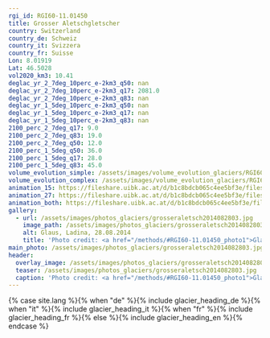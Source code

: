 ```yaml
---
rgi_id: RGI60-11.01450
title: Grosser Aletschgletscher
country: Switzerland
country_de: Schweiz
country_it: Svizzera
country_fr: Suisse
Lon: 8.01919
Lat: 46.5028
vol2020_km3: 10.41
deglac_yr_2_7deg_10perc_e-2km3_q50: nan
deglac_yr_2_7deg_10perc_e-2km3_q17: 2081.0
deglac_yr_2_7deg_10perc_e-2km3_q83: nan
deglac_yr_1_5deg_10perc_e-2km3_q50: nan
deglac_yr_1_5deg_10perc_e-2km3_q17: nan
deglac_yr_1_5deg_10perc_e-2km3_q83: nan
2100_perc_2_7deg_q17: 9.0
2100_perc_2_7deg_q83: 19.0
2100_perc_2_7deg_q50: 12.0
2100_perc_1_5deg_q50: 36.0
2100_perc_1_5deg_q17: 28.0
2100_perc_1_5deg_q83: 45.0
volume_evolution_simple: /assets/images/volume_evolution_glaciers/RGI60-11.01450_simple_en.png
volume_evolution_complex: /assets/images/volume_evolution_glaciers/RGI60-11.01450_complex_en.png
animation_15: https://fileshare.uibk.ac.at/d/b1c8bdcb065c4ee5bf3e/files/?p=%2FRGI60-11.01450_%2B1.5%C2%B0C.mp4&dl=1
animation_27: https://fileshare.uibk.ac.at/d/b1c8bdcb065c4ee5bf3e/files/?p=%2FRGI60-11.01450_%2B2.7%C2%B0C.mp4&dl=1
animation_both: https://fileshare.uibk.ac.at/d/b1c8bdcb065c4ee5bf3e/files/?p=%2FRGI60-11.01450_both.mp4&dl=1
gallery:
  - url: /assets/images/photos_glaciers/grosseraletsch2014082803.jpg
    image_path: /assets/images/photos_glaciers/grosseraletsch2014082803.jpg
    alt: Glaus, Ladina, 28.08.2014
    title: 'Photo credit: <a href="/methods/#RGI60-11.01450_photo1">Glaus, Ladina, 28.08.2014</a>'
main_photo: /assets/images/photos_glaciers/grosseraletsch2014082803.jpg
header:
  overlay_image: /assets/images/photos_glaciers/grosseraletsch2014082803.jpg
  teaser: /assets/images/photos_glaciers/grosseraletsch2014082803.jpg
  caption: 'Photo credit: <a href="/methods/#RGI60-11.01450_photo1">Glaus, Ladina, 28.08.2014</a>'
---
```

{% case site.lang %}{% when "de" %}{% include glacier_heading_de %}{% when "it" %}{% include glacier_heading_it %}{% when "fr" %}{% include glacier_heading_fr %}{% else %}{% include glacier_heading_en %}{% endcase %}